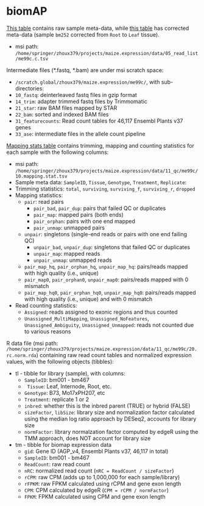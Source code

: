 # biomAP

[This table](/data/05_read_list/me99c.tsv) contains raw sample meta-data, while [this table](/data/05_read_list/me99c.c.tsv) has corrected meta-data (sample `bm252` corrected from `Root` to `Leaf` tissue).
  - msi path: `/home/springer/zhoux379/projects/maize.expression/data/05_read_list/me99c.c.tsv`

Intermediate files (\*.fastq, \*.bam) are under msi scratch space:
  - `/scratch.global/zhoux379/maize.expression/me99c/`, with sub-directories:
  - `10_fastq`: deinterleaved fastq files in gzip format
  - `14_trim`: adapter trimmed fastq files by Trimmomatic
  - `21_star`: raw BAM files mapped by STAR
  - `22_bam`: sorted and indexed BAM files
  - `31_featurecounts`: Read count tables for 46,117 Ensembl Plants v37 genes
  - `33_ase`: intermediate files in the allele count pipeline

[Mapping stats table](/data/11_qc/me99c/10.mapping.stat.tsv) contains trimming, mapping and counting statistics for each sample with the following columns:
  - msi path: `/home/springer/zhoux379/projects/maize.expression/data/11_qc/me99c/10.mapping.stat.tsv`
  - Sample meta data: `SampleID`, `Tissue`, `Genotype`, `Treatment`, `Replicate`: 
  - Trimming statistics: `total`, `surviving`, `surviving_f`, `surviving_r`, `dropped`
  - Mapping statistics:
    - `pair`: read pairs
      - `pair_bad`, `pair_dup`: pairs that failed QC or duplicates
      - `pair_map`: mapped pairs (both ends)
      - `pair_orphan`: pairs with one end mapped
      - `pair_unmap`: unmapped pairs
    - `unpair`: singletons (single-end reads or pairs with one end failing QC)
      - `unpair_bad`, `unpair_dup`: singletons that failed QC or duplicates
      - `unpair_map`: mapped reads
      - `unpair_unmap`: unmapped reads
    - `pair_map_hq`, `pair_orphan_hq`, `unpair_map_hq`: pairs/reads mapped with high quality (i.e., unique)
    - `pair_map0`, `pair_orphan0`, `unpair_map0`: pairs/reads mapped with 0 mismatch
    - `pair_map_hq0`, `pair_orphan_hq0`, `unpair_map_hq0`: pairs/reads mapped with high quality (i.e., unique) and with 0 mismatch
  - Read counting statistics:
    - `Assigned`: reads assigned to exonic regions and thus counted
    - `Unassigned_MultiMapping`, `Unassigned_NoFeatures`, `Unassigned_Ambiguity`, `Unassigned_Unmapped`: reads not counted due to various reasons
    
R data file (msi path: `/home/springer/zhoux379/projects/maize.expression/data/11_qc/me99c/20.rc.norm.rda`) containing raw read count tables and normalized expression values, with the following objects (tibbles):
* tl - tibble for library (sample), with columns:
  * `SampleID`: bm001 - bm467
  * ` Tissue`: Leaf, Internode, Root, etc.
  * `Genotype`: B73, Mo17xPH207, etc
  * `Treatment`: replicate 1 or 2
  * `inbred`: whether this is the inbred parent (TRUE) or hybrid (FALSE)
  * `sizeFactor`, `libSize`: library size and normalization factor calculated using the median log ratio approach by DESeq2, accounts for library size
  * `normFactor`: library normalzation factor computed by edgeR using the TMM approach, does NOT account for library size
* tm - tibble for biomap expression data
  * `gid`: Gene ID (AGP_v4, Ensembl Plants v37, 46,117 in total)
  * `SampleID`: bm001 - bm467
  * `ReadCount`: raw read count
  * `nRC`: normalized read count (`nRC = ReadCount / sizeFactor`)
  * `rCPM`: raw CPM (adds up to 1,000,000 for each sample/library)
  * `rFPKM`: raw FPKM calculated using rCPM and gene exon length
  * `CPM`: CPM calculated by edgeR (`CPM = rCPM / normFactor`)
  * `FPKM`: FPKM calculated using CPM and gene exon length


